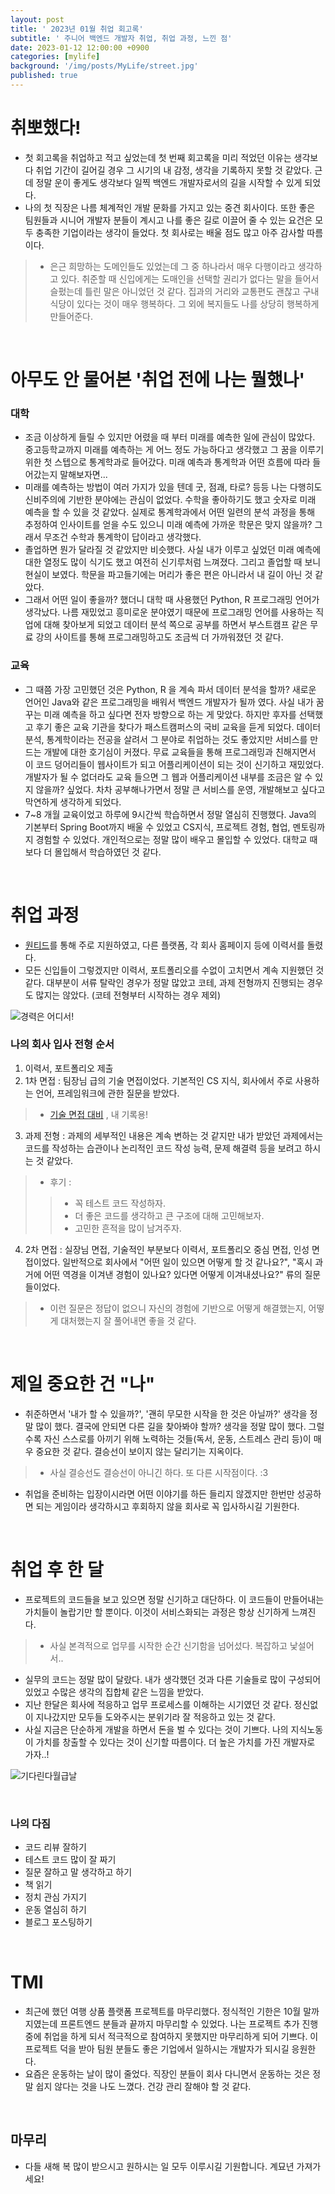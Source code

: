 ```yaml
---
layout: post
title: ' 2023년 01월 취업 회고록'
subtitle: ' 주니어 백엔드 개발자 취업, 취업 과정, 느낀 점'
date: 2023-01-12 12:00:00 +0900
categories: [mylife]
background: '/img/posts/MyLife/street.jpg'
published: true
---
```


# 취뽀했다!

- 첫 회고록을 취업하고 적고 싶었는데 첫 번째 회고록을 미리 적었던 이유는 생각보다 취업 기간이 길어길 경우 그 시기의 내 감정, 생각을 기록하지 못할 것 같았다. 근데 정말 운이 좋게도 생각보다 일찍 백엔드 개발자로서의 길을 시작할 수 있게 되었다. 
- 나의 첫 직장은 나름 체계적인 개발 문화를 가지고 있는 중견 회사이다. 또한 좋은 팀원들과 시니어 개발자 분들이 계시고 나를 좋은 길로 이끌어 줄 수 있는 요건은 모두 충족한 기업이라는 생각이 들었다. 첫 회사로는 배울 점도 많고 아주 감사할 따름이다.
> - 은근 희망하는 도메인들도 있었는데 그 중 하나라서 매우 다행이라고 생각하고 있다. 취준할 때 신입에게는 도매인을 선택할 권리가 없다는 말을 들어서 슬펐는데 틀린 말은 아니었던 것 같다. 집과의 거리와 교통편도 괜찮고 구내 식당이 있다는 것이 매우 행복하다. 그 외에 복지들도 나를 상당히 행복하게 만들어준다.

<br>

# 아무도 안 물어본 '취업 전에 나는 뭘했나'

### 대학

- 조금 이상하게 들릴 수 있지만 어렸을 때 부터 미래를 예측한 일에 관심이 많았다. 중고등학교까지 미래를 예측하는 게 어느 정도 가능하다고 생각했고 그 꿈을 이루기 위한 첫 스텝으로 통계학과로 들어갔다. 미래 예측과 통계학과 어떤 흐름에 따라 들어갔는지 말해보자면... 
- 미래를 예측하는 방법이 여러 가지가 있을 텐데 굿, 점괘, 타로? 등등 나는 다행히도 신비주의에 기반한 분야에는 관심이 없었다. 수학을 좋아하기도 했고 숫자로 미래 예측을 할 수 있을 것 같았다. 실제로 통계학과에서 어떤 일련의 분석 과정을 통해 추정하여 인사이트를 얻을 수도 있으니 미래 예측에 가까운 학문은 맞지 않을까? 그래서 무조건 수학과 통계학이 답이라고 생각했다.
- 졸업하면 뭔가 달라질 것 같았지만 비슷했다. 사실 내가 이루고 싶었던 미래 예측에 대한 열정도 많이 식기도 했고 여전히 신기루처럼 느껴졌다. 그리고 졸업할 때 보니 현실이 보였다. 학문을 파고들기에는 머리가 좋은 편은 아니라서 내 길이 아닌 것 같았다. 
- 그래서 어떤 일이 좋을까? 했더니 대학 때 사용했던 Python, R 프로그래밍 언어가 생각났다. 나름 재밌었고 흥미로운 분야였기 때문에 프로그래밍 언어를 사용하는 직업에 대해 찾아보게 되었고 데이터 분석 쪽으로 공부를 하면서 부스트캠프 같은 무료 강의 사이트를 통해 프로그래밍하고도 조금씩 더 가까워졌던 것 같다. 

### 교육

- 그 때쯤 가장 고민했던 것은 Python, R 을 계속 파서 데이터 분석을 할까? 새로운 언어인 Java와 같은 프로그래밍을 배워서 백엔드 개발자가 될까 였다. 사실 내가 꿈꾸는 미래 예측을 하고 싶다면 전자 방향으로 하는 게 맞았다. 하지만 후자를 선택했고 후기 좋은 교육 기관을 찾다가 패스트캠퍼스의 국비 교육을 듣게 되었다. 데이터 분석, 통계학이라는 전공을 살려서 그 분야로 취업하는 것도 좋았지만 서비스를 만드는 개발에 대한 호기심이 커졌다. 무료 교육들을 통해 프로그래밍과 친해지면서 이 코드 덩어리들이 웹사이트가 되고 어플리케이션이 되는 것이 신기하고 재밌었다. 개발자가 될 수 없더라도 교육 들으면 그 웹과 어플리케이션 내부를 조금은 알 수 있지 않을까? 싶었다. 차차 공부해나가면서 정말 큰 서비스를 운영, 개발해보고 싶다고 막연하게 생각하게 되었다. 
- 7~8 개월 교육이었고 하루에 9시간씩 학습하면서 정말 열심히 진행했다. Java의 기본부터 Spring Boot까지 배울 수 있었고 CS지식, 프로젝트 경험, 협업, 멘토링까지 경험할 수 있었다. 개인적으로는 정말 많이 배우고 몰입할 수 있었다. 대학교 때보다 더 몰입해서 학습하였던 것 같다. 

<br>

# 취업 과정

- [원티드](https://www.wanted.co.kr/)를 통해 주로 지원하였고, 다른 플랫폼, 각 회사 홈페이지 등에 이력서를 돌렸다.
- 모든 신입들이 그렇겠지만 이력서, 포트폴리오를 수없이 고치면서 계속 지원했던 것 같다. 대부분이 서류 탈락인 경우가 정말 많았고 코테, 과제 전형까지 진행되는 경우도 많지는 않았다. (코테 전형부터 시작하는 경우 제외)

![경력은 어디서!](https://user-images.githubusercontent.com/88040158/211986964-3dcffa2f-e2b3-4e31-8764-66e3df27c330.jpeg)

### 나의 회사 입사 전형 순서
1. 이력서, 포트폴리오 제출
2. 1차 면접 : 팀장님 급의 기술 면접이었다. 기본적인 CS 지식, 회사에서 주로 사용하는 언어, 프레임워크에 관한 질문을 받았다.
> - [기술 면접 대비](https://iheese.github.io/category/ETC/) , 내 기록용!
3. 과제 전형 : 과제의 세부적인 내용은 계속 변하는 것 같지만 내가 받았던 과제에서는 코드를 작성하는 습관이나 논리적인 코드 작성 능력, 문제 해결력 등을 보려고 하시는 것 같았다.
> - 후기 : 
> > - 꼭 테스트 코드 작성하자.
> > - 더 좋은 코드를 생각하고 큰 구조에 대해 고민해보자.
> > - 고민한 흔적을 많이 남겨주자.

4. 2차 면접 : 실장님 면접, 기술적인 부분보다 이력서, 포트폴리오 중심 면접, 인성 면접이었다. 일반적으로 회사에서 "어떤 일이 있으면 어떻게 할 것 같나요?", "혹시 과거에 어떤 역경을 이겨낸 경험이 있나요? 있다면 어떻게 이겨내셨나요?" 류의 질문들이었다. 
> - 이런 질문은 정답이 없으니 자신의 경험에 기반으로 어떻게 해결했는지, 어떻게 대처했는지 잘 풀어내면 좋을 것 같다. 

<br>

# 제일 중요한 건 "나"

- 취준하면서 '내가 할 수 있을까?', '괜히 무모한 시작을 한 것은 아닐까?' 생각을 정말 많이 했다. 결국에 안되면 다른 길을 찾아봐야 할까? 생각을 정말 많이 했다. 그럴수록 자신 스스로를 아끼기 위해 노력하는 것들(독서, 운동, 스트레스 관리 등)이 매우 중요한 것 같다. 결승선이 보이지 않는 달리기는 지옥이다. 
> - 사실 결승선도 결승선이 아니긴 하다. 또 다른 시작점이다. :3
- 취업을 준비하는 입장이시라면 어떤 이야기를 하든 들리지 않겠지만 한번만 성공하면 되는 게임이라 생각하시고 후회하지 않을 회사로 꼭 입사하시길 기원한다.

<br>

# 취업 후 한 달
- 프로젝트의 코드들을 보고 있으면 정말 신기하고 대단하다. 이 코드들이 만들어내는 가치들이 놀랍기만 할 뿐이다. 이것이 서비스화되는 과정은 항상 신기하게 느껴진다.  
> - 사실 본격적으로 업무를 시작한 순간 신기함을 넘어섰다. 복잡하고 낯설어서..
- 실무의 코드는 정말 많이 달랐다. 내가 생각했던 것과 다른 기술들로 많이 구성되어 있었고 수많은 생각의 집합체 같은 느낌을 받았다.
- 지난 한달은 회사에 적응하고 업무 프로세스를 이해하는 시기였던 것 같다. 정신없이 지나갔지만 모두들 도와주시는 분위기라 잘 적응하고 있는 것 같다.
- 사실 지금은 단순하게 개발을 하면서 돈을 벌 수 있다는 것이 기쁘다. 나의 지식노동이 가치를 창출할 수 있다는 것이 신기할 따름이다. 더 높은 가치를 가진 개발자로 가자..!    

![기다린다월급날](https://user-images.githubusercontent.com/88040158/212000844-3dc146f6-7848-4ba0-bec7-877c74b9510e.jpeg)

<br>

### 나의 다짐
- 코드 리뷰 잘하기
- 테스트 코드 많이 잘 짜기
- 질문 잘하고 말 생각하고 하기 
- 책 읽기
- 정치 관심 가지기
- 운동 열심히 하기
- 블로그 포스팅하기

<br>

# TMI
- 최근에 했던 여행 상품 플랫폼 프로젝트를 마무리했다. 정식적인 기한은 10월 말까지였는데 프론트엔드 분들과 끝까지 마무리할 수 있었다. 나는 프로젝트 추가 진행 중에 취업을 하게 되서 적극적으로 참여하지 못했지만 마무리하게 되어 기쁘다. 이 프로젝트 덕을 받아 팀원 분들도 좋은 기업에서 일하시는 개발자가 되시길 응원한다. 
- 요즘은 운동하는 날이 많이 줄었다. 직장인 분들이 회사 다니면서 운동하는 것은 정말 쉽지 않다는 것을 나도 느꼈다. 건강 관리 잘해야 할 것 같다. 

<br>

## 마무리
- 다들 새해 복 많이 받으시고 원하시는 일 모두 이루시길 기원합니다. 계묘년 가져가세요!